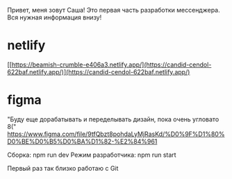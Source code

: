 Привет, меня зовут Саша!
Это первая часть разработки мессенджера.
Вся нужная информация внизу!



# netlify
[[https://beamish-crumble-e406a3.netlify.app/](https://candid-cendol-622baf.netlify.app/)](https://candid-cendol-622baf.netlify.app/)

# figma
"Буду еще дорабатывать и переделывать дизайн, пока очень угловато 8("
https://www.figma.com/file/9tfQbzt8pohdaLyMjRasKd/%D0%9F%D1%80%D0%BE%D0%B5%D0%BA%D1%82-%E2%84%961


Сборка: npm run dev
Режим разработчика: npm run start


Первый раз так близко работаю с Git
